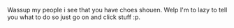  Wassup my people i see that you have choes shouen. Welp I'm to lazy to tell you what to do so just go on and click stuff :p.